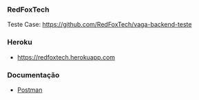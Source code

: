 ### RedFoxTech

Teste Case: https://github.com/RedFoxTech/vaga-backend-teste

### Heroku
- https://redfoxtech.herokuapp.com
### Documentação

- [Postman](https://documenter.getpostman.com/view/20351037/UzXNVHyL)